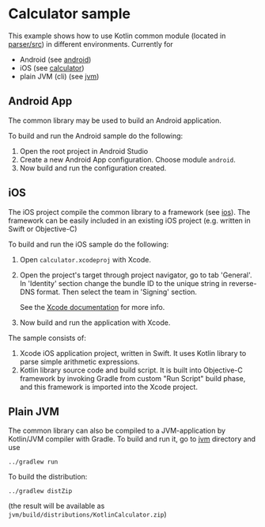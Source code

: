 # Calculator sample

This example shows how to use Kotlin common module (located in [parser/src](parser/src/)) in different environments.
Currently for
* Android (see [android](android/))
* iOS (see [calculator](calculator/))
* plain JVM (cli) (see [jvm](jvm/))


## Android App
The common library may be used to build an Android application.

To build and run the Android sample do the following:

1.  Open the root project in Android Studio
2.  Create a new Android App configuration. Choose module `android`.
3.  Now build and run the configuration created.

## iOS
The iOS project compile the common library to a framework (see [ios](ios/)). The framework can be easily included in an existing iOS project (e.g. written in Swift or Objective-C)

To build and run the iOS sample do the following:

1.  Open `calculator.xcodeproj` with Xcode.
2.  Open the project's target through project navigator, go to tab 'General'.
    In 'Identity' section change the bundle ID to the unique string in
    reverse-DNS format. Then select the team in 'Signing' section.
    
    See the
    [Xcode documentation](https://developer.apple.com/library/content/documentation/IDEs/Conceptual/AppDistributionGuide/ConfiguringYourApp/ConfiguringYourApp.html#//apple_ref/doc/uid/TP40012582-CH28-SW2)
    for more info.
3.  Now build and run the application with Xcode.

The sample consists of:

1.  Xcode iOS application project, written in Swift. It uses Kotlin library to
    parse simple arithmetic expressions.
2.  Kotlin library source code and build script. It is built into Objective-C
    framework by invoking Gradle from custom "Run Script" build phase, and this
    framework is imported into the Xcode project.

## Plain JVM
The common library can also be compiled to a JVM-application by Kotlin/JVM compiler with Gradle. 
To build and run it, go to [jvm](jvm/) directory and use
```
../gradlew run
```

To build the distribution:
```
../gradlew distZip
```
(the result will be available as
`jvm/build/distributions/KotlinCalculator.zip`)
